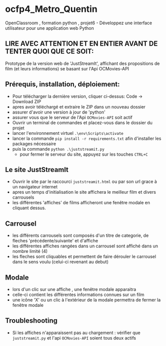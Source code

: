 # ocfp4_Metro_Quentin
OpenClassroom , formation python , projet6 - Développez une interface utilisateur pour une application web Python

## LIRE AVEC ATTENTION ET EN ENTIER AVANT DE TENTER QUOI QUE CE SOIT:
Prototype de la version web de 'JustStreamIt', affichant des propositions de film (et leurs informations) se basant sur l'Api OCMovies-API

## Prérequis, installation, déploiement:
- Pour télécharger la dernière version, cliquer ci-dessus: Code -> Download ZIP
- apres avoir téléchargé et extraire le ZIP dans un nouveau dossier
- assurer d'avoir une version à jour de 'python'
- assurer vous que le serveur de l'Api `OCMovies-API` soit actif
- Ouvrir un terminal de commandes et placez-vous dans le dossier du projet
- lancer l'environnement virtuel `.\env\Scripts\activate`
- lancer la commande `pip install -r requirements.txt` afin d'installer les packages nécessaire
- puis la commande `python .\juststreamit.py`
  - pour fermer le serveur du site, appuyez sur les touches `CTRL+C`

## Le site JustStreamIt
- Ouvrir le site par le raccourci `juststreamit.html` ou par son url grace à un navigateur internet
- apres un temps d'initialisation le site affichera le meilleur film et divers carrousels
- les différentes 'affiches' de films afficheront une fenêtre modale en cliquant dessus.

## Carrousel
- les différents carrousels sont composés d'un titre de categorie, de fleches 'précédente/suivante' et d'affiche
- les différentes affiches rangées dans un carrousel sont affiché dans un nombre limité (4)
- les fleches sont cliquables et permettent de faire dérouler le carrousel dans le sens voulu (celui-ci revenant au debut)

## Modale
- lors d'un clic sur une affiche , une fenêtre modale apparaitra
- celle-ci contient les différentes informations connues sur un film
- une icône 'X' ou un clic à l'extérieur de la modale permettra de fermer la fenêtre modale

## Troubleshooting
- Si les affiches n'apparaissent pas au chargement : vérifier que `juststreamit.py` et l'api `OCMovies-API` soient tous deux actifs
